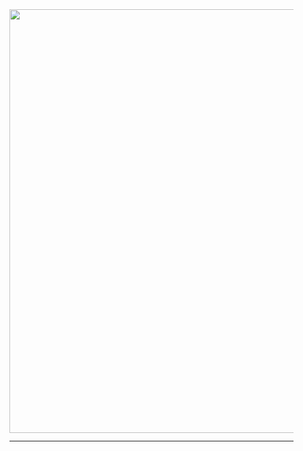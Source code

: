 <div align="center">
  <img src="https://habrastorage.org/webt/zm/nm/pr/zmnmprsvbuxifiuo2dcdb6z1vle.png" alt="" width="750" /><br />
</div>

---

